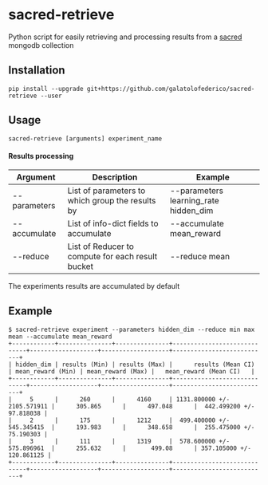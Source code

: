 # sacred-retrieve

Python script for easily retrieving and processing results from a [sacred](https://github.com/IDSIA/sacred) mongodb collection 

## Installation

```
pip install --upgrade git+https://github.com/galatolofederico/sacred-retrieve --user
```

## Usage

```
sacred-retrieve [arguments] experiment_name
```

#### Results processing

Argument | Description  | Example 
---|---|---
 --parameters | List of parameters to which group the results by | --parameters learning_rate hidden_dim  
 --accumulate | List of info-dict fields to accumulate | --accumulate mean_reward 
 --reduce | List of Reducer to compute for each result bucket | --reduce mean 

The experiments results are accumulated by default  



## Example


```
$ sacred-retrieve experiment --parameters hidden_dim --reduce min max mean --accumulate mean_reward
+------------+---------------+---------------+-----------------------------+-------------------+-------------------+---------------------------+                                              
| hidden_dim | results (Min) | results (Max) |      results (Mean CI)      | mean_reward (Min) | mean_reward (Max) |   mean_reward (Mean CI)   |                                              
+------------+---------------+---------------+-----------------------------+-------------------+-------------------+---------------------------+                                              
|     5      |      260      |      4160     | 1131.800000 +/- 2105.571911 |      305.865      |      497.048      |  442.499200 +/- 97.818038 |                                              
|     2      |      175      |      1212     |  499.400000 +/- 545.345415  |      193.983      |      348.658      |  255.475000 +/- 75.190303 |                                              
|     3      |      111      |      1319     |  578.600000 +/- 575.896961  |      255.632      |       499.08      | 357.105000 +/- 120.861125 |                                              
+------------+---------------+---------------+-----------------------------+-------------------+-------------------+---------------------------+  
```